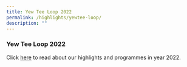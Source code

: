 ```yaml
---
title: Yew Tee Loop 2022
permalink: /highlights/yewtee-loop/
description: ""
---
```

### Yew Tee Loop 2022

Click [here](https://issuu.com/yewteepri/docs/yt_loop_2022_final) to read about our highlights and programmes in year 2022.